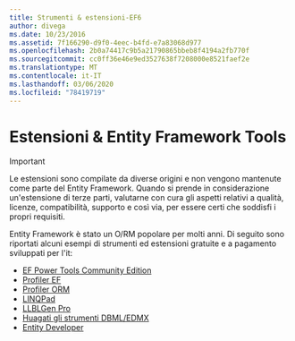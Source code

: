 ```yaml
---
title: Strumenti & estensioni-EF6
author: divega
ms.date: 10/23/2016
ms.assetid: 7f166290-d9f0-4eec-b4fd-e7a83068d977
ms.openlocfilehash: 2b0a74417c9b5a21790865bbeb8f4194a2fb770f
ms.sourcegitcommit: cc0ff36e46e9ed3527638f7208000e8521faef2e
ms.translationtype: MT
ms.contentlocale: it-IT
ms.lasthandoff: 03/06/2020
ms.locfileid: "78419719"
---
```

# <a name="entity-framework-tools--extensions"></a>Estensioni & Entity Framework Tools
> [!IMPORTANT]  
> Le estensioni sono compilate da diverse origini e non vengono mantenute come parte del Entity Framework. Quando si prende in considerazione un'estensione di terze parti, valutarne con cura gli aspetti relativi a qualità, licenze, compatibilità, supporto e così via, per essere certi che soddisfi i propri requisiti.

Entity Framework è stato un O/RM popolare per molti anni. Di seguito sono riportati alcuni esempi di strumenti ed estensioni gratuite e a pagamento sviluppati per l'it:    

- [EF Power Tools Community Edition](https://marketplace.visualstudio.com/items?itemName=ErikEJ.EntityFramework6PowerToolsCommunityEdition)
- [Profiler EF](https://efprof.com)  
- [Profiler ORM](https://www.ormprofiler.com)  
- [LINQPad](https://www.linqpad.net)  
- [LLBLGen Pro](https://www.llblgen.com)  
- [Huagati gli strumenti DBML/EDMX](https://www.huagati.com/dbmltools)  
- [Entity Developer](https://www.devart.com/entitydeveloper)  

